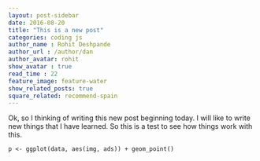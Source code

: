 ```yaml
---
layout: post-sidebar
date: 2016-08-20
title: "This is a new post"
categories: coding js
author_name : Rohit Deshpande
author_url : /author/dan
author_avatar: rohit
show_avatar : true
read_time : 22
feature_image: feature-water
show_related_posts: true
square_related: recommend-spain
---
```


Ok, so I thinking of writing this new post beginning today. I will like to write new things that I have learned. So this is a test to see how  things work with this.

```{r}
p <- ggplot(data, aes(img, ads)) + geom_point()
```